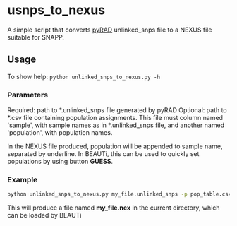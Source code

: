 # usnps_to_nexus
A simple script that converts [pyRAD](https://github.com/dereneaton/pyrad) unlinked_snps file to a NEXUS file suitable for SNAPP.

## Usage
To show help: `python unlinked_snps_to_nexus.py -h`

### Parameters
Required: path to *.unlinked_snps file generated by pyRAD
Optional: path to *.csv file containing population assignments. This file must column named 'sample', with sample names as in *.unlinked_snps file, and another named 'population', with population names.

In the NEXUS file produced, population will be appended to sample name, separated by underline. In BEAUTi, this can be used to quickly set populations by using button **GUESS**.

### Example

```bash
python unlinked_snps_to_nexus.py my_file.unlinked_snps -p pop_table.csv
```
This will produce a file named **my_file.nex** in the current directory, which can be loaded by BEAUTi
